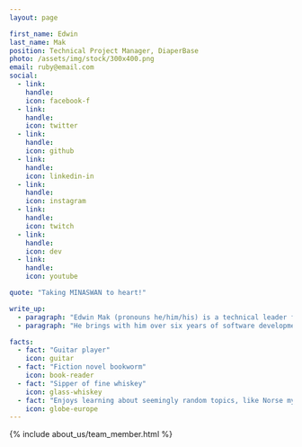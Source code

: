 ```yaml
---
layout: page

first_name: Edwin
last_name: Mak
position: Technical Project Manager, DiaperBase
photo: /assets/img/stock/300x400.png
email: ruby@email.com
social:
  - link: 
    handle: 
    icon: facebook-f
  - link: 
    handle: 
    icon: twitter
  - link: 
    handle: 
    icon: github
  - link: 
    handle: 
    icon: linkedin-in
  - link: 
    handle: 
    icon: instagram
  - link: 
    handle: 
    icon: twitch
  - link: 
    handle: 
    icon: dev
  - link: 
    handle: 
    icon: youtube

quote: "Taking MINASWAN to heart!"

write_up:
  - paragraph: "Edwin Mak (pronouns he/him/his) is a technical leader for the DiaperBase project. His main responsibility as a technical leader is to drive impact changes through guiding strategic technical solutions that address the problems faced by diaper project stakeholders. Through this he aims to deliver highly impactful software solutions that nonprofits can use to deliver more positivity into the world."
  - paragraph: "He brings with him over six years of software development and startup experience to Ruby for Good. He currently works as the Lead Software Engineer at a communication company, Lingo Live, which aims to promote better communication in the workplace. Prior to that, his first software job was with an emerging food delivery company in New York City. In that position, he coded in the daytime hours and tested his software at night by making real food deliveries using the application they had built. (Ask him about the time he delivered 15 mason jars of soup in one of the worst blizzards in NYC history!) Before software development, Edwin worked on developing surgical devices in a collaboration with the City College of New York and the Memorial Sloan Kettering Cancer Center."

facts:
  - fact: "Guitar player"
    icon: guitar
  - fact: "Fiction novel bookworm"
    icon: book-reader
  - fact: "Sipper of fine whiskey"
    icon: glass-whiskey
  - fact: "Enjoys learning about seemingly random topics, like Norse mythology"
    icon: globe-europe
---
```


{% include about_us/team_member.html %}
